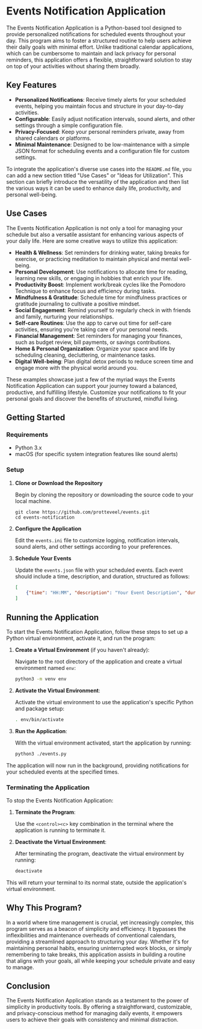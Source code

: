 # Events Notification Application

The Events Notification Application is a Python-based tool designed to provide personalized notifications for scheduled events throughout your day. This program aims to foster a structured routine to help users achieve their daily goals with minimal effort. Unlike traditional calendar applications, which can be cumbersome to maintain and lack privacy for personal reminders, this application offers a flexible, straightforward solution to stay on top of your activities without sharing them broadly.

## Key Features

- **Personalized Notifications**: Receive timely alerts for your scheduled events, helping you maintain focus and structure in your day-to-day activities.
- **Configurable**: Easily adjust notification intervals, sound alerts, and other settings through a simple configuration file.
- **Privacy-Focused**: Keep your personal reminders private, away from shared calendars or platforms.
- **Minimal Maintenance**: Designed to be low-maintenance with a simple JSON format for scheduling events and a configuration file for custom settings.

To integrate the application's diverse use cases into the `README.md` file, you can add a new section titled "Use Cases" or "Ideas for Utilization". This section can briefly introduce the versatility of the application and then list the various ways it can be used to enhance daily life, productivity, and personal well-being.

## Use Cases

The Events Notification Application is not only a tool for managing your schedule but also a versatile assistant for enhancing various aspects of your daily life. Here are some creative ways to utilize this application:

- **Health & Wellness**: Set reminders for drinking water, taking breaks for exercise, or practicing meditation to maintain physical and mental well-being.
- **Personal Development**: Use notifications to allocate time for reading, learning new skills, or engaging in hobbies that enrich your life.
- **Productivity Boost**: Implement work/break cycles like the Pomodoro Technique to enhance focus and efficiency during tasks.
- **Mindfulness & Gratitude**: Schedule time for mindfulness practices or gratitude journaling to cultivate a positive mindset.
- **Social Engagement**: Remind yourself to regularly check in with friends and family, nurturing your relationships.
- **Self-care Routines**: Use the app to carve out time for self-care activities, ensuring you're taking care of your personal needs.
- **Financial Management**: Set reminders for managing your finances, such as budget review, bill payments, or savings contributions.
- **Home & Personal Organization**: Organize your space and life by scheduling cleaning, decluttering, or maintenance tasks.
- **Digital Well-being**: Plan digital detox periods to reduce screen time and engage more with the physical world around you.

These examples showcase just a few of the myriad ways the Events Notification Application can support your journey toward a balanced, productive, and fulfilling lifestyle. Customize your notifications to fit your personal goals and discover the benefits of structured, mindful living.

## Getting Started

### Requirements

- Python 3.x
- macOS (for specific system integration features like sound alerts)

### Setup

1. **Clone or Download the Repository**

   Begin by cloning the repository or downloading the source code to your local machine.

   ```
   git clone https://github.com/protteveel/events.git
   cd events-notification
   ```

2. **Configure the Application**

   Edit the `events.ini` file to customize logging, notification intervals, sound alerts, and other settings according to your preferences.

3. **Schedule Your Events**

   Update the `events.json` file with your scheduled events. Each event should include a time, description, and duration, structured as follows:

   ```json
   [
       {"time": "HH:MM", "description": "Your Event Description", "duration": "HH:MM"}
   ]
   ```

## Running the Application

To start the Events Notification Application, follow these steps to set up a Python virtual environment, activate it, and run the program:

1. **Create a Virtual Environment** (if you haven't already):

   Navigate to the root directory of the application and create a virtual environment named `env`:

   ```bash
   python3 -m venv env
   ```

2. **Activate the Virtual Environment**:

   Activate the virtual environment to use the application's specific Python and package setup:

   ```bash
   . env/bin/activate
   ```

3. **Run the Application**:

   With the virtual environment activated, start the application by running:

   ```bash
   python3 ./events.py
   ```

The application will now run in the background, providing notifications for your scheduled events at the specified times.

### Terminating the Application

To stop the Events Notification Application:

1. **Terminate the Program**:

   Use the `<control><c>` key combination in the terminal where the application is running to terminate it.

2. **Deactivate the Virtual Environment**:

   After terminating the program, deactivate the virtual environment by running:

   ```bash
   deactivate
   ```

This will return your terminal to its normal state, outside the application's virtual environment.

## Why This Program?

In a world where time management is crucial, yet increasingly complex, this program serves as a beacon of simplicity and efficiency. It bypasses the inflexibilities and maintenance overheads of conventional calendars, providing a streamlined approach to structuring your day. Whether it's for maintaining personal habits, ensuring uninterrupted work blocks, or simply remembering to take breaks, this application assists in building a routine that aligns with your goals, all while keeping your schedule private and easy to manage.

## Conclusion

The Events Notification Application stands as a testament to the power of simplicity in productivity tools. By offering a straightforward, customizable, and privacy-conscious method for managing daily events, it empowers users to achieve their goals with consistency and minimal distraction.
